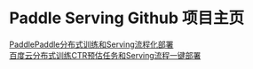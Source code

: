 # Paddle Serving Github 项目主页

[PaddlePaddle分布式训练和Serving流程化部署](./doc/DEPLOY.md)  
[百度云分布式训练CTR预估任务和Serving流程一键部署](./doc/ELASTIC_CTR.md)

